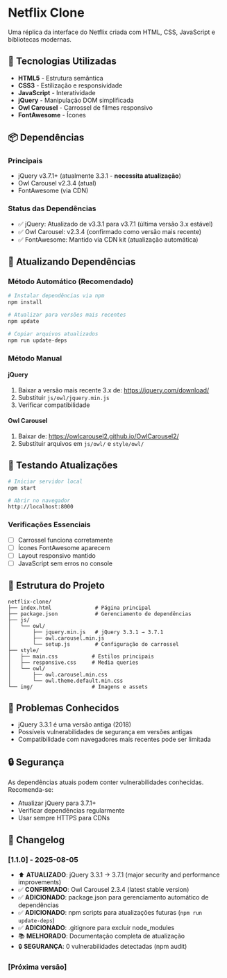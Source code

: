 # Netflix Clone

Uma réplica da interface do Netflix criada com HTML, CSS, JavaScript e bibliotecas modernas.

## 🚀 Tecnologias Utilizadas

- **HTML5** - Estrutura semântica
- **CSS3** - Estilização e responsividade  
- **JavaScript** - Interatividade
- **jQuery** - Manipulação DOM simplificada
- **Owl Carousel** - Carrossel de filmes responsivo
- **FontAwesome** - Ícones

## 📦 Dependências

### Principais
- jQuery v3.7.1+ (atualmente 3.3.1 - **necessita atualização**)
- Owl Carousel v2.3.4 (atual)
- FontAwesome (via CDN)

### Status das Dependências
- ✅ jQuery: Atualizado de v3.3.1 para v3.7.1 (última versão 3.x estável)
- ✅ Owl Carousel: v2.3.4 (confirmado como versão mais recente)
- ✅ FontAwesome: Mantido via CDN kit (atualização automática)

## 🔄 Atualizando Dependências

### Método Automático (Recomendado)
```bash
# Instalar dependências via npm
npm install

# Atualizar para versões mais recentes
npm update

# Copiar arquivos atualizados
npm run update-deps
```

### Método Manual

#### jQuery
1. Baixar a versão mais recente 3.x de: https://jquery.com/download/
2. Substituir `js/owl/jquery.min.js`
3. Verificar compatibilidade

#### Owl Carousel  
1. Baixar de: https://owlcarousel2.github.io/OwlCarousel2/
2. Substituir arquivos em `js/owl/` e `style/owl/`

## 🧪 Testando Atualizações

```bash
# Iniciar servidor local
npm start

# Abrir no navegador
http://localhost:8000
```

### Verificações Essenciais
- [ ] Carrossel funciona corretamente
- [ ] Ícones FontAwesome aparecem
- [ ] Layout responsivo mantido
- [ ] JavaScript sem erros no console

## 📁 Estrutura do Projeto

```
netflix-clone/
├── index.html              # Página principal
├── package.json            # Gerenciamento de dependências
├── js/
│   └── owl/
│       ├── jquery.min.js   # jQuery 3.3.1 → 3.7.1
│       ├── owl.carousel.min.js
│       └── setup.js        # Configuração do carrossel
├── style/
│   ├── main.css           # Estilos principais
│   ├── responsive.css     # Media queries
│   └── owl/
│       ├── owl.carousel.min.css
│       └── owl.theme.default.min.css
└── img/                   # Imagens e assets
```

## 🐛 Problemas Conhecidos

- jQuery 3.3.1 é uma versão antiga (2018)
- Possíveis vulnerabilidades de segurança em versões antigas
- Compatibilidade com navegadores mais recentes pode ser limitada

## 🔒 Segurança

As dependências atuais podem conter vulnerabilidades conhecidas. Recomenda-se:
- Atualizar jQuery para 3.7.1+
- Verificar dependências regularmente
- Usar sempre HTTPS para CDNs

## 📝 Changelog

### [1.1.0] - 2025-08-05
- ⬆️ **ATUALIZADO**: jQuery 3.3.1 → 3.7.1 (major security and performance improvements)
- ✅ **CONFIRMADO**: Owl Carousel 2.3.4 (latest stable version)
- ✅ **ADICIONADO**: package.json para gerenciamento automático de dependências
- ✅ **ADICIONADO**: npm scripts para atualizações futuras (`npm run update-deps`)
- ✅ **ADICIONADO**: .gitignore para excluir node_modules
- 📚 **MELHORADO**: Documentação completa de atualização
- 🔒 **SEGURANÇA**: 0 vulnerabilidades detectadas (npm audit)

### [Próxima versão]